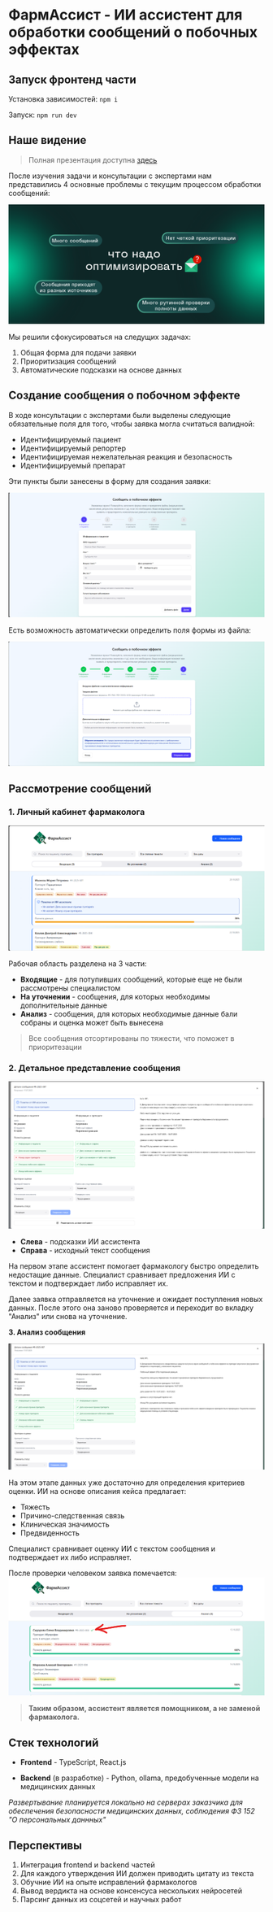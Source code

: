 
  # ФармАссист - ИИ ассистент для обработки сообщений о побочных эффектах

   
 ## Запуск фронтенд части

  Установка зависимостей: `npm i`

  Запуск: `npm run dev`

  ## Наше видение

> Полная презентация доступна [здесь](resources/final.pptx)

  После изучения задачи и консультации с экспертами нам представились 4 основные проблемы с текущим процессом обработки сообщений:

  ![Проблемы текущего процесса](resources\img_problem.png)  


  Мы решили сфокусироваться на следущих задачах:  
  1. Общая форма для подачи заявки
  2. Приоритизация сообщений
  3. Автоматические подсказки на основе данных

  ## Создание сообщения о побочном эффекте

  В ходе консультации с экспертами были выделены следующие обязательные поля для того, чтобы заявка могла считаться валидной:
  - Идентифицируемый пациент
  - Идентифицируемый репортер
  - Идентифицируемая нежелательная реакция и безопасность
  - Идентифицируемый препарат

  Эти пункты были занесены в форму для создания заявки:

  ![](resources\img_create_1.png)  
  
  Есть возможность автоматически определить поля формы из файла:

  ![](resources\img_create_5.png)

  ## Рассмотрение сообщений

  ### 1. Личный кабинет фармаколога

  ![](resources\img_1.png)

  Рабочая область разделена на 3 части:
  - **Входящие** - для потупивших сообщений, которые еще не были рассмотрены специалистом
  - **На уточнении** - сообщения, для которых необходимы дополнительные данные
  - **Анализ** - сообщения, для которых необходимые данные бали собраны и оценка может быть вынесена


  > Все сообщения отсортированы по тяжести, что поможет в приоритезации

  ### 2. Детальное представление сообщения

  ![](resources\img_details.png)

  - **Слева** - подсказки ИИ ассистента
  - **Справа** - исходный текст сообщения

  На первом этапе ассистент помогает фармакологу быстро определить недостащие данные.
  Специалист сравнивает предложения ИИ с текстом и подтверждает либо исправляет их.
  
  Далее заявка отправляется на уточнение и ожидает поступления новых данных. После этого она заново проверяется и переходит во вкладку "Анализ" или снова на уточнение.

  **3. Анализ сообщения**

 ![](resources\img_details_2.png)

 На этом этапе данных уже достаточно для определения критериев оценки. ИИ на основе описания кейса предлагает:
 - Тяжесть
 - Причино-следственная связь
 - Клиническая значимость
 - Предвиденность

 Специалист сравнивает оценку ИИ с текстом сообщения и подтверждает их либо исправляет.

 После проверки человеком заявка помечается:
 ![](resources\img_approve.png) 
 
 >**Таким образом, ассистент является помощником, а не заменой фармаколога.**

  

 ## Стек технологий

 - **Frontend** - TypeScript, React.js

 - **Backend** (в разработке) - Python, ollama, предобученные модели на медицинских данных

 *Развертывание планируется локально на серверах заказчика для обеспечения безопасности медицинских данных, соблюдения ФЗ 152 "О персональных даннных"*

 ## Перспективы
1. Интеграция frontend и backend частей
2. Для каждого утверждения ИИ должен приводить цитату из текста
3. Обучние ИИ на опыте исправлений фармакологов
4. Вывод вердикта на основе консенсуса нескольких нейросетей
5. Парсинг данных из соцсетей и научных работ

  